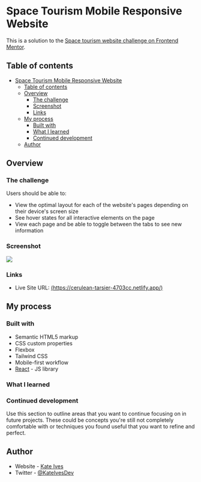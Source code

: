 # Space Tourism Mobile Responsive Website

This is a solution to the [Space tourism website challenge on Frontend Mentor](https://www.frontendmentor.io/challenges/space-tourism-multipage-website-gRWj1URZ3).  

## Table of contents

- [Space Tourism Mobile Responsive Website](#space-tourism-mobile-responsive-website)
  - [Table of contents](#table-of-contents)
  - [Overview](#overview)
    - [The challenge](#the-challenge)
    - [Screenshot](#screenshot)
    - [Links](#links)
  - [My process](#my-process)
    - [Built with](#built-with)
    - [What I learned](#what-i-learned)
    - [Continued development](#continued-development)
  - [Author](#author)



## Overview

### The challenge

Users should be able to:

- View the optimal layout for each of the website's pages depending on their device's screen size
- See hover states for all interactive elements on the page
- View each page and be able to toggle between the tabs to see new information

### Screenshot

![](./screenshot.jpg)


### Links

- Live Site URL: [(https://cerulean-tarsier-4703cc.netlify.app/)](https://cerulean-tarsier-4703cc.netlify.app/)

## My process

### Built with

- Semantic HTML5 markup
- CSS custom properties
- Flexbox
- Tailwind CSS
- Mobile-first workflow
- [React](https://reactjs.org/) - JS library


### What I learned



### Continued development

Use this section to outline areas that you want to continue focusing on in future projects. These could be concepts you're still not completely comfortable with or techniques you found useful that you want to refine and perfect.



## Author

- Website - [Kate Ives](https://www.kate-ives.com)
- Twitter - [@KateIvesDev](https://www.twitter.com/kateivesdev)


